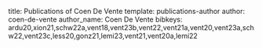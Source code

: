 title: Publications of Coen De Vente
template: publications-author
author: coen-de-vente
author_name: Coen De Vente
bibkeys: ardu20,xion21,schw22a,vent18,vent23b,vent22,vent21a,vent20,vent23a,schw22,vent23c,less20,gonz21,lemi23,vent21,vent20a,lemi22